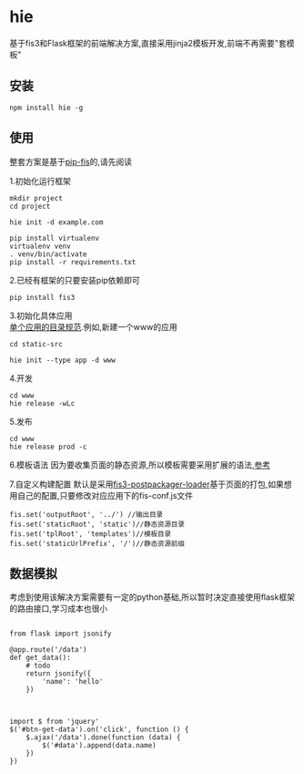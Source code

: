 # hie
基于fis3和Flask框架的前端解决方案,直接采用jinja2模板开发,前端不再需要"套模板"

## 安装

    npm install hie -g
    
## 使用

整套方案是基于[pip-fis](https://github.com/fancyboynet/pip-fis)的,请先阅读

1.初始化运行框架

    mkdir project
    cd project
    
    hie init -d example.com
    
    pip install virtualenv
    virtualenv venv 
    . venv/bin/activate
    pip install -r requirements.txt 
    
2.已经有框架的只要安装pip依赖即可  

    pip install fis3
    
3.初始化具体应用  
[单个应用的目录规范](https://github.com/fex-team/fis3/blob/master/doc/docs/api/config-commonly-used.md#制定目录规范).例如,新建一个www的应用

    cd static-src
    
    hie init --type app -d www
 

4.开发  

    cd www
    hie release -wLc
    
    
5.发布
    
    cd www
    hie release prod -c
    
6.模板语法
因为要收集页面的静态资源,所以模板需要采用扩展的语法,[参考](https://github.com/fancyboynet/pip-fis#扩展jinja2)
    
7.自定义构建配置 
默认是采用[fis3-postpackager-loader](https://github.com/fex-team/fis3-postpackager-loader)基于页面的打包,如果想用自己的配置,只要修改对应应用下的fis-conf.js文件

    fis.set('outputRoot', '../') //输出目录
    fis.set('staticRoot', 'static')//静态资源目录
    fis.set('tplRoot', 'templates')//模板目录
    fis.set('staticUrlPrefix', '/')//静态资源前缀

## 数据模拟
考虑到使用该解决方案需要有一定的python基础,所以暂时决定直接使用flask框架的路由接口,学习成本也很小

```

from flask import jsonify

@app.route('/data')
def get_data():
    # todo
    return jsonify({
        'name': 'hello'
    })
        
```

```

import $ from 'jquery'
$('#btn-get-data').on('click', function () {
    $.ajax('/data').done(function (data) {
        $('#data').append(data.name)
    })
})
    
```